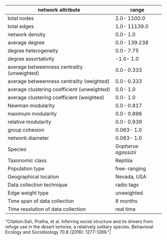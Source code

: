 network attribute|range
---|---
total nodes|2.0- 1100.0
total edges|1.0- 11139.0
network density|0.0- 1.0
average degree|0.0- 139.238
degree heterogeneity|0.0- 7.75
degree assortativity|-1.0- 1.0
average betweenness centrality (unweighted)|0.0- 0.333
average betweenness centrality (weighted)|0.0- 0.333
average clustering coefficient (unweighted)|0.0- 1.0
average clustering coefficient (weighted)|0.0- 1.0
Newman modularity|0.0- 0.817
maximum modularity|0.0- 0.896
relative modularity|0.0- 0.939
group cohesion|0.063- 1.0
network diameter|0.063- 1.0
Species|*Gopherus agassizii*
Taxonomic class|Reptilia
Population type|free-ranging
Geographical location|Nevada, USA
Data collection technique|radio tags
Edge weight type|unweighted
Time span of data collection|8 months
Time resolution of data collection|real time
"Citation:Sah, Pratha, et al. 
Inferring social structure and its drivers from refuge use in the desert tortoise, a relatively solitary species.
 Behavioral Ecology and Sociobiology 70.8 (2016): 1277-1289."|

